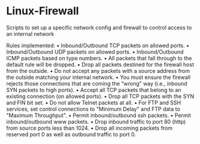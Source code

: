 # Linux-Firewall
Scripts to set up a specific network config and firewall to control access to an internal network

Rules implemented:
  • Inbound/Outbound TCP packets on allowed ports.
  • Inbound/Outbound UDP packets on allowed ports.
  • Inbound/Outbound ICMP packets based on type numbers.
  • All packets that fall through to the default rule will be dropped.
  • Drop all packets destined for the firewall host from the outside.
  • Do not accept any packets with a source address from the outside matching your internal network.
  • You must ensure the firewall rejects those connections that are coming the “wrong” way (i.e., inbound SYN packets to high ports).
  • Accept all TCP packets that belong to an existing connection (on allowed ports).
  • Drop all TCP packets with the SYN and FIN bit set.
  • Do not allow Telnet packets at all.
  • For FTP and SSH services, set control connections to "Minimum Delay" and FTP data to "Maximum Throughput".
  • Permit inbound/outbound ssh packets.
  • Permit inbound/outbound www packets.
  • Drop inbound traffic to port 80 (http) from source ports less than 1024.
  • Drop all incoming packets from reserved port 0 as well as outbound traffic to port 0.

